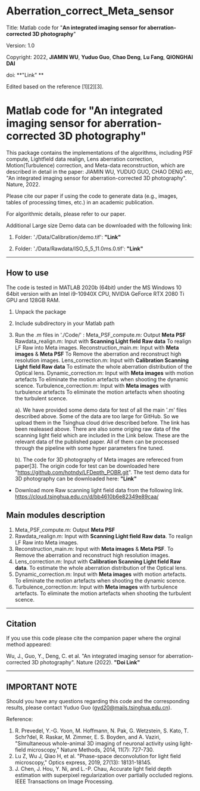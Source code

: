 # Aberration_correct_Meta_sensor
Title:      Matlab code for "**An integrated imaging sensor for aberration-corrected 3D photography**"

Version:    1.0 

Copyright:  2022, **JIAMIN WU**, **Yuduo Guo**, **Chao Deng**,  **Lu Fang**, **QIONGHAI DAI**

doi:        **"Link" **

Edited based on the reference [1][2][3].

Matlab code for "An integrated imaging sensor for aberration-corrected 3D photography"
==========================================================

This package contains the implementations of the algorithms, including PSF compute, Lightfield data realign, Lens aberration correction, Motion(Turbulence) correction, and Meta-data reconstruction, which are described in detail in the paper: 
JIAMIN WU, YUDUO GUO, CHAO DENG etc, "An integrated imaging sensor for aberration-corrected 3D photography". Nature, 2022.

Please cite our paper if using the code to generate data (e.g., images, tables of processing times, etc.) in an academic publication.

For algorithmic details, please refer to our paper.

Additional Large size Demo data can be downloaded with the following link:
1. Folder: './Data/Calibration/demo.tif':
**"Link"**
   
2. Folder: './Data/Rawdata/ISO_5_5_11.0ms.0.tif':
**"Link"**
----------------
How to use
----------------
The code is tested in MATLAB 2020b (64bit) under the MS Windows 10 64bit version with an Intel i9-10940X CPU, NVIDIA GeForce RTX 2080 Ti GPU and 128GB RAM.

1. Unpack the package
2. Include subdirectory in your Matlab path
3. Run the .m files in './Code/' :
    Meta_PSF_compute.m: Output **Meta PSF**
    Rawdata_realign.m: Input with **Scanning Light field Raw data**
                       To realign LF Raw into Meta images.
    Reconstruction_main.m: Input with **Meta images** & **Meta PSF**
                       To Remove the aberration and reconstruct high resolution images.
    Lens_correction.m: Input with **Calibration Scanning Light field Raw data**
                        To estimate the whole aberration distribution of the Optical lens.
    Dynamic_correction.m: Input with **Meta images** with motion artefacts
                          To eliminate the motion artefacts when shooting the dynamic scence.
    Turbulence_correction.m: Input with **Meta images** with turbulence artefacts
                             To eliminate the motion artefacts when shooting the turbulent scence.
    
 
   a). We have provided some demo data for test of all the main '.m' files described above. Some of the data are too large for GitHub. So we upload them in the Tsinghua cloud drive described before. The link has been realeased above. There are also some origing raw data of the scanning light field which are included in the Link below. These are the relevant data of the published paper. All of them can be processed through the pipeline with some hyper parameters fine tuned.
  
   b). The code for 3D photography of Meta images are refereced from paper[3]. The origin code for test can be downloaded here "https://github.com/hotndy/LFDepth_POBR.git". The test demo data for 3D photography can be downloaded here: **"Link"**

* Download more Raw scanning light field data from the following link.
https://cloud.tsinghua.edu.cn/d/bb4610b6e82349e89caa/

Main modules description
----------------
1. Meta_PSF_compute.m: Output **Meta PSF**
2. Rawdata_realign.m: Input with **Scanning Light field Raw data**. To realign LF Raw into Meta images.
3. Reconstruction_main.m: Input with **Meta images** & **Meta PSF**. To Remove the aberration and reconstruct high resolution images.
3. Lens_correction.m: Input with **Calibration Scanning Light field Raw data**. To estimate the whole aberration distribution of the Optical lens.
4. Dynamic_correction.m: Input with **Meta images** with motion artefacts. To eliminate the motion artefacts when shooting the dynamic scence.
5. Turbulence_correction.m: Input with **Meta images** with turbulence artefacts. To eliminate the motion artefacts when shooting the turbulent scence.

----------------
Citation 
---------------- 
If you use this code please cite the companion paper where the orginal method appeared:

Wu, J., Guo, Y., Deng, C. et al. "An integrated imaging sensor for aberration-corrected 3D photography". Nature (2022). **"Doi Link"**


----------------
IMPORTANT NOTE 
---------------- 
Should you have any questions regarding this code and the corresponding results, please contact Yuduo Guo (gyd20@mails.tsinghua.edu.cn).

Reference:
1.  R. Prevedel, Y.-G. Yoon, M. Hoffmann, N. Pak, G. Wetzstein, S. Kato, T. Schr?del, R. Raskar, M. Zimmer, E. S. Boyden, and A. Vaziri, 
     "Simultaneous whole-animal 3D imaging of neuronal activity using light-field microscopy," Nature Methods, 2014, 11(7): 727-730.
2.  Lu Z, Wu J, Qiao H, et al. "Phase-space deconvolution for light field microscopy," Optics express, 2019, 27(13): 18131-18145.
3.  J. Chen, J. Hou, Y. Ni, and  L.-P. Chau, Accurate light field depth estimation with superpixel regularization over partially occluded regions. IEEE Transactions on Image Processing.


